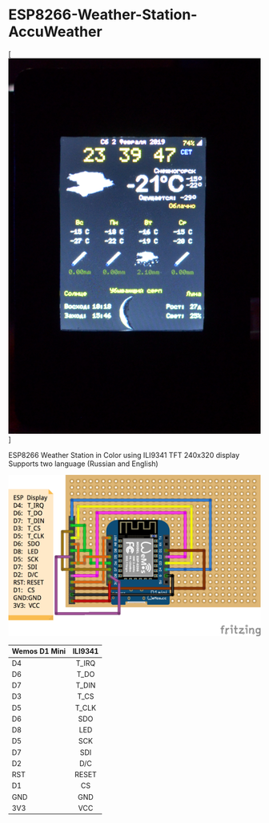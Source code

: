 # ESP8266-Weather-Station-AccuWeather
[![ESP8266-Weather-Station-AccuWeather](img/DSC_0979.JPG)]

ESP8266 Weather Station in Color using ILI9341 TFT 240x320 display
Supports two language (Russian and English)


![Wiring](img/PlaneSpotterWiring.png)

| Wemos D1 Mini | ILI9341      |
| ------------- |:-------------:|
| D4            | T_IRQ         |
| D6            | T_DO          |
| D7            | T_DIN         |
| D3            | T_CS          |
| D5            | T_CLK         |
| D6            | SDO           |
| D8            | LED           |
| D5            | SCK           |
| D7            | SDI           |
| D2            | D/C           |
| RST           | RESET         |
| D1            | CS            |
| GND           | GND           |
| 3V3           | VCC           |
